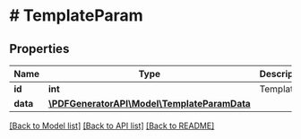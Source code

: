 # # TemplateParam

## Properties

Name | Type | Description | Notes
------------ | ------------- | ------------- | -------------
**id** | **int** | Template ID | [optional]
**data** | [**\PDFGeneratorAPI\Model\TemplateParamData**](TemplateParamData.md) |  | [optional]

[[Back to Model list]](../../README.md#models) [[Back to API list]](../../README.md#endpoints) [[Back to README]](../../README.md)
